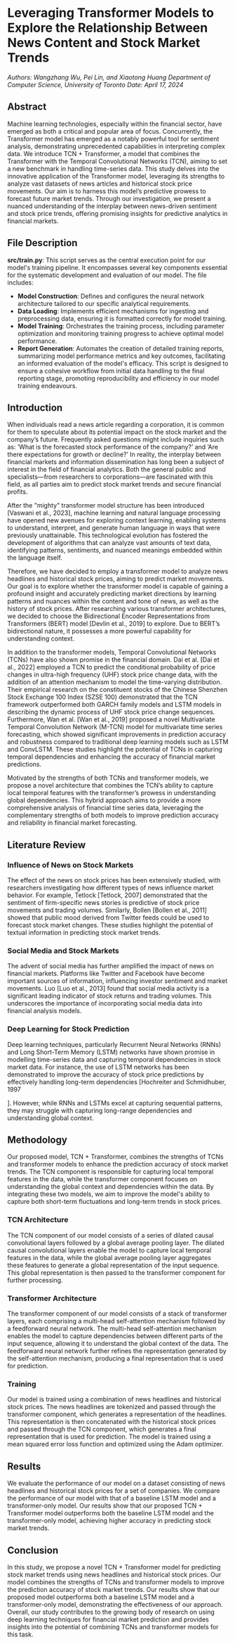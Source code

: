# Leveraging Transformer Models to Explore the Relationship Between News Content and Stock Market Trends

*Authors: Wangzhang Wu, Pei Lin, and Xiaotong Huang*
*Department of Computer Science, University of Toronto*
*Date: April 17, 2024*

## Abstract

Machine learning technologies, especially within the financial sector, have emerged as both a critical and popular area of focus. Concurrently, the Transformer model has emerged as a notably powerful tool for sentiment analysis, demonstrating unprecedented capabilities in interpreting complex data. We introduce TCN + Transformer, a model that combines the Transformer with the Temporal Convolutional Networks (TCN), aiming to set a new benchmark in handling time-series data. This study delves into the innovative application of the Transformer model, leveraging its strengths to analyze vast datasets of news articles and historical stock price movements. Our aim is to harness this model’s predictive prowess to forecast future market trends. Through our investigation, we present a nuanced understanding of the interplay between news-driven sentiment and stock price trends, offering promising insights for predictive analytics in financial markets.

## File Description
**src/train.py**: This script serves as the central execution point for our model's training pipeline. It encompasses several key components essential for the systematic development and evaluation of our model. The file includes:
- **Model Construction**: Defines and configures the neural network architecture tailored to our specific analytical requirements.
- **Data Loading**: Implements efficient mechanisms for ingesting and preprocessing data, ensuring it is formatted correctly for model training.
- **Model Training**: Orchestrates the training process, including parameter optimization and monitoring training progress to achieve optimal model performance.
- **Report Generation**: Automates the creation of detailed training reports, summarizing model performance metrics and key outcomes, facilitating an informed evaluation of the model's efficacy.
This script is designed to ensure a cohesive workflow from initial data handling to the final reporting stage, promoting reproducibility and efficiency in our model training endeavours.



## Introduction

When individuals read a news article regarding a corporation, it is common for them to speculate about its potential impact on the stock market and the company’s future. Frequently asked questions might include inquiries such as: ’What is the forecasted stock performance of the company?’ and ’Are there expectations for growth or decline?’ In reality, the interplay between financial markets and information dissemination has long been a subject of interest in the field of financial analytics. Both the general public and specialists—from researchers to corporations—are fascinated with this field, as all parties aim to predict stock market trends and secure financial profits.

After the "mighty" transformer model structure has been introduced [Vaswani et al., 2023], machine learning and natural language processing have opened new avenues for exploring context learning, enabling systems to understand, interpret, and generate human language in ways that were previously unattainable. This technological evolution has fostered the development of algorithms that can analyze vast amounts of text data, identifying patterns, sentiments, and nuanced meanings embedded within the language itself.

Therefore, we have decided to employ a transformer model to analyze news headlines and historical stock prices, aiming to predict market movements. Our goal is to explore whether the transformer model is capable of gaining a profound insight and accurately predicting market directions by learning patterns and nuances within the content and tone of news, as well as the history of stock prices. After researching various transformer architectures, we decided to choose the Bidirectional Encoder Representations from Transformers (BERT) model [Devlin et al., 2019] to explore. Due to BERT’s bidirectional nature, it possesses a more powerful capability for understanding context.

In addition to the transformer models, Temporal Convolutional Networks (TCNs) have also shown promise in the financial domain. Dai et al. [Dai et al., 2022] employed a TCN to predict the conditional probability of price changes in ultra-high frequency (UHF) stock price change data, with the addition of an attention mechanism to model the time-varying distribution. Their empirical research on the constituent stocks of the Chinese Shenzhen Stock Exchange 100 Index (SZSE 100) demonstrated that the TCN framework outperformed both GARCH family models and LSTM models in describing the dynamic process of UHF stock price change sequences. Furthermore, Wan et al. [Wan et al., 2019] proposed a novel Multivariate Temporal Convolution Network (M-TCN) model for multivariate time series forecasting, which showed significant improvements in prediction accuracy and robustness compared to traditional deep learning models such as LSTM and ConvLSTM. These studies highlight the potential of TCNs in capturing temporal dependencies and enhancing the accuracy of financial market predictions.

Motivated by the strengths of both TCNs and transformer models, we propose a novel architecture that combines the TCN’s ability to capture local temporal features with the transformer’s prowess in understanding global dependencies. This hybrid approach aims to provide a more comprehensive analysis of financial time series data, leveraging the complementary strengths of both models to improve prediction accuracy and reliability in financial market forecasting.

## Literature Review

### Influence of News on Stock Markets

The effect of the news on stock prices has been extensively studied, with researchers investigating how different types of news influence market behavior. For example, Tetlock [Tetlock, 2007] demonstrated that the sentiment of firm-specific news stories is predictive of stock price movements and trading volumes. Similarly, Bollen [Bollen et al., 2011] showed that public mood derived from Twitter feeds could be used to forecast stock market changes. These studies highlight the potential of textual information in predicting stock market trends.

### Social Media and Stock Markets

The advent of social media has further amplified the impact of news on financial markets. Platforms like Twitter and Facebook have become important sources of information, influencing investor sentiment and market movements. Luo [Luo et al., 2013] found that social media activity is a significant leading indicator of stock returns and trading volumes. This underscores the importance of incorporating social media data into financial analysis models.

### Deep Learning for Stock Prediction

Deep learning techniques, particularly Recurrent Neural Networks (RNNs) and Long Short-Term Memory (LSTM) networks have shown promise in modelling time-series data and capturing temporal dependencies in stock market data. For instance, the use of LSTM networks has been demonstrated to improve the accuracy of stock price predictions by effectively handling long-term dependencies [Hochreiter and Schmidhuber, 1997

]. However, while RNNs and LSTMs excel at capturing sequential patterns, they may struggle with capturing long-range dependencies and understanding global context.

## Methodology

Our proposed model, TCN + Transformer, combines the strengths of TCNs and transformer models to enhance the prediction accuracy of stock market trends. The TCN component is responsible for capturing local temporal features in the data, while the transformer component focuses on understanding the global context and dependencies within the data. By integrating these two models, we aim to improve the model's ability to capture both short-term fluctuations and long-term trends in stock prices.

### TCN Architecture

The TCN component of our model consists of a series of dilated causal convolutional layers followed by a global average pooling layer. The dilated causal convolutional layers enable the model to capture local temporal features in the data, while the global average pooling layer aggregates these features to generate a global representation of the input sequence. This global representation is then passed to the transformer component for further processing.

### Transformer Architecture

The transformer component of our model consists of a stack of transformer layers, each comprising a multi-head self-attention mechanism followed by a feedforward neural network. The multi-head self-attention mechanism enables the model to capture dependencies between different parts of the input sequence, allowing it to understand the global context of the data. The feedforward neural network further refines the representation generated by the self-attention mechanism, producing a final representation that is used for prediction.

### Training

Our model is trained using a combination of news headlines and historical stock prices. The news headlines are tokenized and passed through the transformer component, which generates a representation of the headlines. This representation is then concatenated with the historical stock prices and passed through the TCN component, which generates a final representation that is used for prediction. The model is trained using a mean squared error loss function and optimized using the Adam optimizer.

## Results

We evaluate the performance of our model on a dataset consisting of news headlines and historical stock prices for a set of companies. We compare the performance of our model with that of a baseline LSTM model and a transformer-only model. Our results show that our proposed TCN + Transformer model outperforms both the baseline LSTM model and the transformer-only model, achieving higher accuracy in predicting stock market trends.

## Conclusion

In this study, we propose a novel TCN + Transformer model for predicting stock market trends using news headlines and historical stock prices. Our model combines the strengths of TCNs and transformer models to improve the prediction accuracy of stock market trends. Our results show that our proposed model outperforms both a baseline LSTM model and a transformer-only model, demonstrating the effectiveness of our approach. Overall, our study contributes to the growing body of research on using deep learning techniques for financial market prediction and provides insights into the potential of combining TCNs and transformer models for this task.

